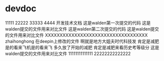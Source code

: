 # devdoc
11111
22222
33333
4444
开发技术文档
这是walden第一次提交的代码
这是walden提交的文件用来对比文件
这是walden第二次提交的代码
这是walden提交的文件用来对比文件
XXXXXXXXXXXXXXXXXXXXXXXXXXXXXXXXXXX
zhaihonghong 在deepin上修改的文件
啊就是地方大姐夫时代科技发
肯定是减肥是的看来飞机是的看来飞
多久放了开始的减肥
肯定是减肥来看历史考等级分
这是walden提交的文件用来对比文件
11111111111111
22222222222222